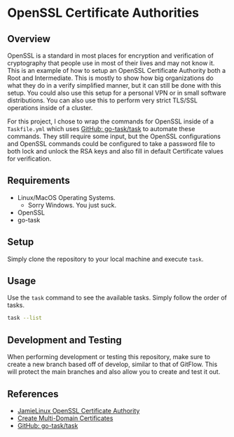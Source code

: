# OpenSSL Certificate Authorities

## Overview

OpenSSL is a standard in most places for encryption and verification of cryptography
that people use in most of their lives and may not know it. This is an example
of how to setup an OpenSSL Certificate Authority both a Root and Intermediate.
This is mostly to show how big organizations do what they do in a verify simplified
manner, but it can still be done with this setup. You could also use this setup
for a personal VPN or in small software distributions. You can also use this to
perform very strict TLS/SSL operations inside of a cluster.

For this project, I chose to wrap the commands for OpenSSL inside of a `Taskfile.yml`
which uses [GitHub: go-task/task](https://github.com/go-task/task) to automate
these commands. They still require some input, but the OpenSSL configurations and
OpenSSL commands could be configured to take a password file to both lock and
unlock the RSA keys and also fill in default Certificate values for verification.

## Requirements

* Linux/MacOS Operating Systems.
    * Sorry Windows. You just suck.
* OpenSSL
* go-task

## Setup

Simply clone the repository to your local machine and execute `task`.

## Usage

Use the `task` command to see the available tasks. Simply follow the order of 
tasks.

```bash
task --list
```

## Development and Testing

When performing development or testing this repository, make sure to create a new branch
based off of develop, similar to that of GitFlow. This will protect the main branches
and also allow you to create and test it out.

## References

* [JamieLinux OpenSSL Certificate Authority](https://jamielinux.com/docs/openssl-certificate-authority/index.html)
* [Create Multi-Domain Certificates](https://apfelboymchen.net/gnu/notes/openssl%20multidomain%20with%20config%20files.html)
* [GitHub: go-task/task](https://taskfile.dev/)